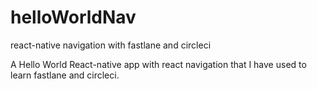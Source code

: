 # helloWorldNav
react-native navigation with fastlane and circleci

A Hello World React-native app with react navigation that I have used to learn fastlane and circleci.
